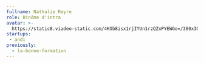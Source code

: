 ```yaml
---
fullname: Nathalie Reyre
role: Binôme d'intra
avatar: >-
  https://static8.viadeo-static.com/4KOb8isx1rjIYUn1rzQZxPYEWGo=/300x300/member/002j11g5ucsfjqc%3Fts%3D1323192285000
startups:
 - andi
previously:
  - la-bonne-formation
---
```


